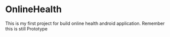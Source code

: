 # OnlineHealth
This is my first project for build online health android application. Remember this is still Prototype
